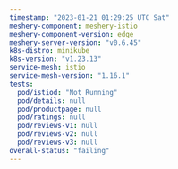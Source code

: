 ```yaml
---
timestamp: "2023-01-21 01:29:25 UTC Sat"
meshery-component: meshery-istio
meshery-component-version: edge
meshery-server-version: "v0.6.45"
k8s-distro: minikube
k8s-version: "v1.23.13"
service-mesh: istio
service-mesh-version: "1.16.1"
tests:
  pod/istiod: "Not Running"
  pod/details: null
  pod/productpage: null
  pod/ratings: null
  pod/reviews-v1: null
  pod/reviews-v2: null
  pod/reviews-v3: null
overall-status: "failing"
---
```


